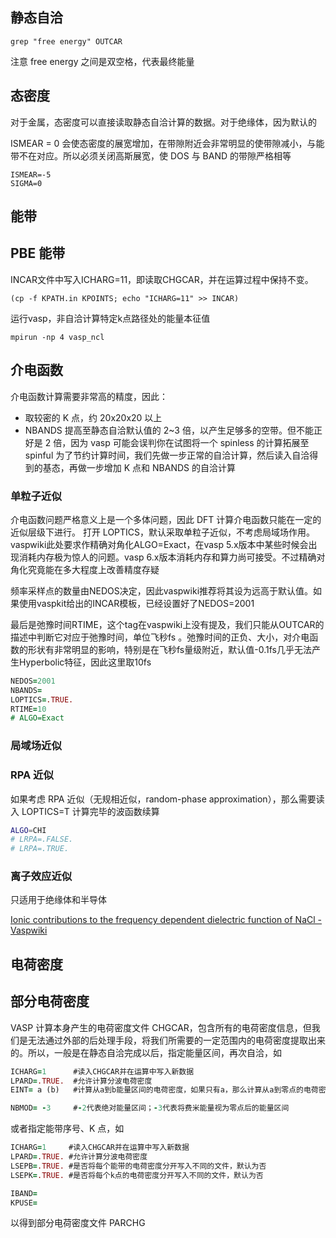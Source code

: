 ## 静态自洽

```
grep "free energy" OUTCAR
```

注意 free energy 之间是双空格，代表最终能量

## 态密度

对于金属，态密度可以直接读取静态自洽计算的数据。对于绝缘体，因为默认的

ISMEAR = 0 会使态密度的展宽增加，在带隙附近会非常明显的使带隙减小，与能带不在对应。所以必须关闭高斯展宽，使 DOS 与 BAND 的带隙严格相等
```
ISMEAR=-5
SIGMA=0
```

## 能带

## PBE 能带

INCAR文件中写入ICHARG=11，即读取CHGCAR，并在运算过程中保持不变。

```
(cp -f KPATH.in KPOINTS; echo "ICHARG=11" >> INCAR) 
```

运行vasp，非自洽计算特定k点路径处的能量本征值

```
mpirun -np 4 vasp_ncl
```

## 介电函数

介电函数计算需要非常高的精度，因此：
- 取较密的 K 点，约 20x20x20 以上
- NBANDS 提高至静态自洽默认值的 2\~3 倍，以产生足够多的空带。但不能正好是 2 倍，因为 vasp 可能会误判你在试图将一个 spinless 的计算拓展至 spinful
为了节约计算时间，我们先做一步正常的自洽计算，然后读入自洽得到的基态，再做一步增加 K 点和 NBANDS 的自洽计算
### 单粒子近似

介电函数问题严格意义上是一个多体问题，因此 DFT 计算介电函数只能在一定的近似层级下进行。
打开 LOPTICS，默认采取单粒子近似，不考虑局域场作用。
vaspwiki此处要求作精确对角化ALGO=Exact，在vasp 5.x版本中某些时候会出现消耗内存极为惊人的问题。vasp 6.x版本消耗内存和算力尚可接受。不过精确对角化究竟能在多大程度上改善精度存疑

频率采样点的数量由NEDOS决定，因此vaspwiki推荐将其设为远高于默认值。如果使用vaspkit给出的INCAR模板，已经设置好了NEDOS=2001

最后是弛豫时间RTIME，这个tag在vaspwiki上没有提及，我们只能从OUTCAR的描述中判断它对应于弛豫时间，单位飞秒fs 。弛豫时间的正负、大小，对介电函数的形状有非常明显的影响，特别是在飞秒fs量级附近，默认值-0.1fs几乎无法产生Hyperbolic特征，因此这里取10fs

```fortran
NEDOS=2001
NBANDS=
LOPTICS=.TRUE.
RTIME=10
# ALGO=Exact
```

### 局域场近似

### RPA 近似 

如果考虑 RPA 近似（无规相近似，random-phase approximation），那么需要读入 LOPTICS=T 计算完毕的波函数续算

```bash
ALGO=CHI
# LRPA=.FALSE.
# LRPA=.TRUE.
```

### 离子效应近似

只适用于绝缘体和半导体

[Ionic contributions to the frequency dependent dielectric function of NaCl - Vaspwiki](https://www.vasp.at/wiki/index.php/Ionic_contributions_to_the_frequency_dependent_dielectric_function_of_NaCl "Ionic contributions to the frequency dependent dielectric function of NaCl - Vaspwiki")

## 电荷密度

## 部分电荷密度

VASP 计算本身产生的电荷密度文件 CHGCAR，包含所有的电荷密度信息，但我们是无法通过外部的后处理手段，将我们所需要的一定范围内的电荷密度提取出来的。所以，一般是在静态自洽完成以后，指定能量区间，再次自洽，如 
``` fortran
ICHARG=1      #读入CHGCAR并在运算中写入新数据
LPARD=.TRUE.  #允许计算分波电荷密度
EINT= a (b)   #计算从a到b能量区间的电荷密度，如果只有a，那么计算从a到零点的电荷密度

NBMOD= -3     #-2代表绝对能量区间；-3代表将费米能量视为零点后的能量区间
```
或者指定能带序号、K 点，如
```fortran
ICHARG=1     #读入CHGCAR并在运算中写入新数据
LPARD=.TRUE. #允许计算分波电荷密度
LSEPB=.TRUE. #是否将每个能带的电荷密度分开写入不同的文件，默认为否
LSEPK=.TRUE. #是否将每个k点的电荷密度分开写入不同的文件，默认为否

IBAND=
KPUSE=
```

以得到部分电荷密度文件 PARCHG